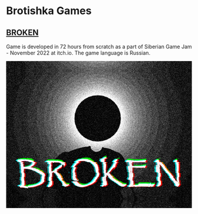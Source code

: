 # Brotishka Games

## [BROKEN](https://brotishkagames.itch.io/broken)

Game is developed in 72 hours from scratch as a part of Siberian Game Jam - November 2022 at itch.io. The game language is Russian.

[![BROKEN](../images/BROKEN.png)](https://brotishkagames.itch.io/broken)
